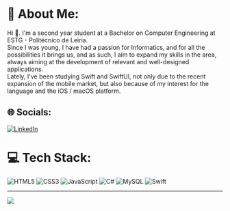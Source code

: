 # 💫 About Me:
Hi 👋. I'm a second year student at a Bachelor on Computer Engineering at ESTG - Politécnico de Leiria.<br>Since I was young, I have had a passion for Informatics, and for all the possibilities it brings us, and as such, I aim to expand my skills in the area, always aiming at the development of relevant and well-designed applications.<br>Lately, I've been studying Swift and SwiftUI, not only due to the recent expansion of the mobile market, but also because of my interest for the language and the iOS / macOS platform.


## 🌐 Socials:
[![LinkedIn](https://img.shields.io/badge/LinkedIn-%230077B5.svg?logo=linkedin&logoColor=white)](https://www.linkedin.com/in/joão-franco-452161195/?locale=en_US) 

# 💻 Tech Stack:
![HTML5](https://img.shields.io/badge/html5-%23E34F26.svg?style=for-the-badge&logo=html5&logoColor=white) ![CSS3](https://img.shields.io/badge/css3-%231572B6.svg?style=for-the-badge&logo=css3&logoColor=white) ![JavaScript](https://img.shields.io/badge/javascript-%23323330.svg?style=for-the-badge&logo=javascript&logoColor=%23F7DF1E) ![C#](https://img.shields.io/badge/c%23-%23239120.svg?style=for-the-badge&logo=c-sharp&logoColor=white) ![MySQL](https://img.shields.io/badge/mysql-%2300f.svg?style=for-the-badge&logo=mysql&logoColor=white) ![Swift](https://img.shields.io/badge/swift-F54A2A?style=for-the-badge&logo=swift&logoColor=white)

---
[![](https://visitcount.itsvg.in/api?id=JoaoFranco03&icon=0&color=0)](https://visitcount.itsvg.in)
